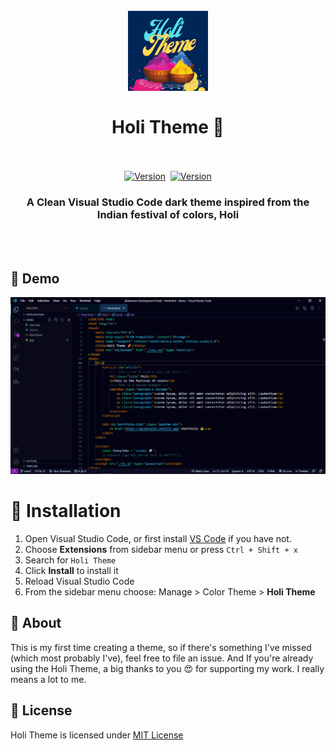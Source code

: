 <h1 align="center">
  <br>
    <img src="https://raw.githubusercontent.com/AyushSaini00/holi-theme/main/assets/logo-mkp.png" alt="logo" width="128">
  <br><br>
  Holi Theme 🌈
  <br>
  <br>
</h1>

<p align="center">
    <a href="https://marketplace.visualstudio.com/items?itemName=AyushSaini.holi-theme"><img src="https://vsmarketplacebadge.apphb.com/version/ayushsaini.holi-theme.svg" alt="Version"></a>&nbsp;
    <a href="https://marketplace.visualstudio.com/items?itemName=AyushSaini.holi-theme"><img src="https://img.shields.io/vscode-marketplace/r/ayushsaini.holi-theme.svg" alt="Version"></a>
    
</p>

<h3 align="center">A Clean Visual Studio Code dark theme inspired from the Indian festival of colors, Holi</h3>
<br>
<br>

## 🎉 Demo 
![Preview Html](assets/preview-html.png)

# 🚀 Installation

1.  Open Visual Studio Code, or first install [VS Code](https://code.visualstudio.com/) if you have not.
2.  Choose **Extensions** from sidebar menu or press `Ctrl + Shift + x`
3.  Search for `Holi Theme`
4.  Click **Install** to install it
5.  Reload Visual Studio Code
6.  From the sidebar menu choose: Manage > Color Theme > **Holi Theme**

## 👋 About
This is my first time creating a theme, so if there's something I've missed (which most probably I've), feel free to file an issue. And If you're already using the Holi Theme, a big thanks to you 😍 for supporting my work. I really means a lot to me.

## 📜 License
Holi Theme is licensed under [MIT License](https://github.com/AyushSaini00/holi-theme/blob/main/LICENSE)
